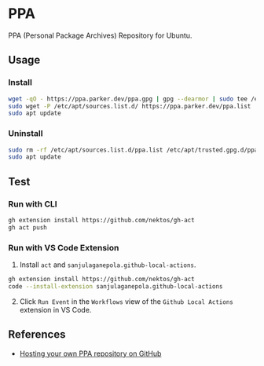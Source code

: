 # PPA

PPA (Personal Package Archives) Repository for Ubuntu.

## Usage

### Install

```sh
wget -qO - https://ppa.parker.dev/ppa.gpg | gpg --dearmor | sudo tee /etc/apt/trusted.gpg.d/ppa.gpg 1> /dev/null
sudo wget -P /etc/apt/sources.list.d/ https://ppa.parker.dev/ppa.list
sudo apt update
```

### Uninstall

```sh
sudo rm -rf /etc/apt/sources.list.d/ppa.list /etc/apt/trusted.gpg.d/ppa.gpg /var/lib/apt/lists/
sudo apt update
```

## Test

### Run with CLI

```sh
gh extension install https://github.com/nektos/gh-act
gh act push
```

### Run with VS Code Extension

1. Install `act` and `sanjulaganepola.github-local-actions`.

```sh
gh extension install https://github.com/nektos/gh-act
code --install-extension sanjulaganepola.github-local-actions
```

2. Click `Run Event` in the `Workflows` view of the `Github Local Actions` extension in VS Code.

## References

- [Hosting your own PPA repository on GitHub](https://assafmo.github.io/2019/05/02/ppa-repo-hosted-on-github.html)
